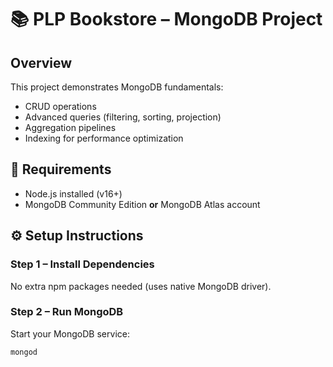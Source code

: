# 📚 PLP Bookstore – MongoDB Project

## Overview
This project demonstrates MongoDB fundamentals:
- CRUD operations
- Advanced queries (filtering, sorting, projection)
- Aggregation pipelines
- Indexing for performance optimization

## 🧰 Requirements
- Node.js installed (v16+)
- MongoDB Community Edition **or** MongoDB Atlas account

## ⚙️ Setup Instructions

### Step 1 – Install Dependencies
No extra npm packages needed (uses native MongoDB driver).

### Step 2 – Run MongoDB
Start your MongoDB service:
```bash
mongod
